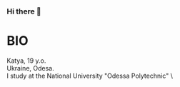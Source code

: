 ### Hi there 👋

# BIO
Katya, 19 y.o.\
Ukraine, Odesa.\
I study at the National University "Odessa Polytechnic" \
